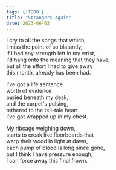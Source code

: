 ```yaml
---
tags: ['TODO']
title: "Strangers Again"
date: 2023-06-03
---
```


I cry to all the songs that which,  
I miss the point of so blatantly,  
if I had any strength left in my wrist,  
I'd hang onto the meaning that they have,  
but all the effort I had to give away  
this month, already has been had.

I've got a life sentence  
worth of evidence  
buried beneath my desk,  
and the carpet's pulsing,  
tethered to the tell-tale heart  
I've got wrapped up in my chest.

My ribcage weighing down,  
starts to creak like floorboards that  
warp their wood in light at dawn,  
each pump of blood is long since gone,  
but I think I have pressure enough,  
I can force away this final frown.
